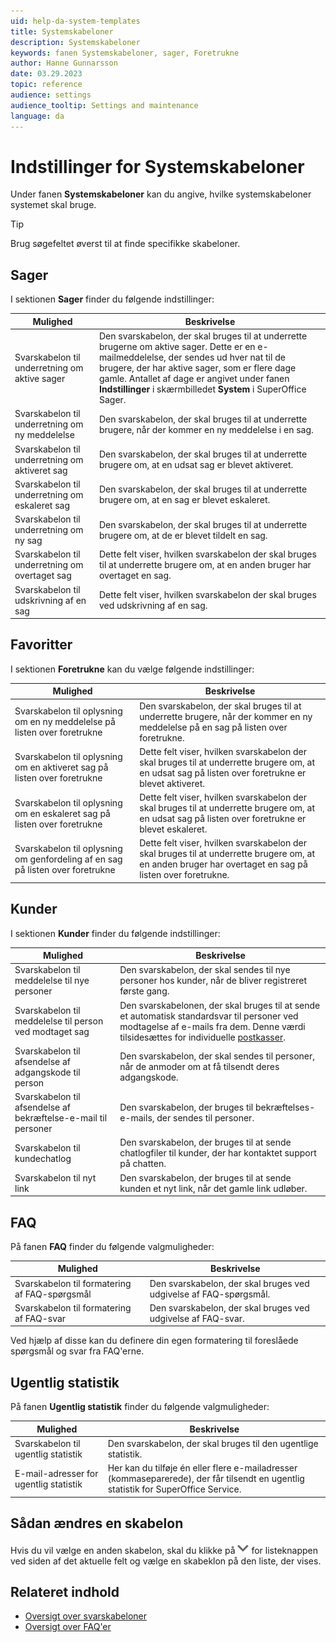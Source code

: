 ```yaml
---
uid: help-da-system-templates
title: Systemskabeloner
description: Systemskabeloner
keywords: fanen Systemskabeloner, sager, Foretrukne
author: Hanne Gunnarsson
date: 03.29.2023
topic: reference
audience: settings
audience_tooltip: Settings and maintenance
language: da
---
```


# Indstillinger for Systemskabeloner

Under fanen **Systemskabeloner** kan du angive, hvilke systemskabeloner systemet skal bruge.

> [!TIP]
> Brug søgefeltet øverst til at finde specifikke skabeloner.

## Sager

I sektionen **Sager** finder du følgende indstillinger:

| Mulighed | Beskrivelse |
|---|---|
| Svarskabelon til underretning om aktive sager | Den svarskabelon, der skal bruges til at underrette brugerne om aktive sager. Dette er en e-mailmeddelelse, der sendes ud hver nat til de brugere, der har aktive sager, som er flere dage gamle. Antallet af dage er angivet under fanen **Indstillinger** i skærmbilledet **System** i SuperOffice Sager. |
| Svarskabelon til underretning om ny meddelelse | Den svarskabelon, der skal bruges til at underrette brugere, når der kommer en ny meddelelse i en sag. |
| Svarskabelon til underretning om aktiveret sag | Den svarskabelon, der skal bruges til at underrette brugere om, at en udsat sag er blevet aktiveret. |
| Svarskabelon til underretning om eskaleret sag | Den svarskabelon, der skal bruges til at underrette brugere om, at en sag er blevet eskaleret. |
| Svarskabelon til underretning om ny sag | Den svarskabelon, der skal bruges til at underrette brugere om, at de er blevet tildelt en sag. |
| Svarskabelon til underretning om overtaget sag | Dette felt viser, hvilken svarskabelon der skal bruges til at underrette brugere om, at en anden bruger har overtaget en sag. |
| Svarskabelon til udskrivning af en sag | Dette felt viser, hvilken svarskabelon der skal bruges ved udskrivning af en sag. |

## Favoritter

I sektionen **Foretrukne** kan du vælge følgende indstillinger:

| Mulighed | Beskrivelse |
|---|---|
| Svarskabelon til oplysning om en ny meddelelse på listen over foretrukne | Den svarskabelon, der skal bruges til at underrette brugere, når der kommer en ny meddelelse på en sag på listen over foretrukne. |
| Svarskabelon til oplysning om en aktiveret sag på listen over foretrukne | Dette felt viser, hvilken svarskabelon der skal bruges til at underrette brugere om, at en udsat sag på listen over foretrukne er blevet aktiveret. |
| Svarskabelon til oplysning om en eskaleret sag på listen over foretrukne | Dette felt viser, hvilken svarskabelon der skal bruges til at underrette brugere om, at en udsat sag på listen over foretrukne er blevet eskaleret. |
| Svarskabelon til oplysning om genfordeling af en sag på listen over foretrukne | Dette felt viser, hvilken svarskabelon der skal bruges til at underrette brugere om, at en anden bruger har overtaget en sag på listen over foretrukne. |

## Kunder

I sektionen **Kunder** finder du følgende indstillinger:

| Mulighed | Beskrivelse |
|---|---|
| Svarskabelon til meddelelse til nye personer | Den svarskabelon, der skal sendes til nye personer hos kunder, når de bliver registreret første gang. |
| Svarskabelon til meddelelse til person ved modtaget sag | Den svarskabelonen, der skal bruges til at sende et automatisk standardsvar til personer ved modtagelse af e-mails fra dem. Denne værdi tilsidesættes for individuelle [postkasser][1]. |
| Svarskabelon til afsendelse af adgangskode til person | Den svarskabelon, der skal sendes til personer, når de anmoder om at få tilsendt deres adgangskode. |
| Svarskabelon til afsendelse af bekræftelse-e-mail til personer | Den svarskabelon, der bruges til bekræftelses-e-mails, der sendes til personer. |
| Svarskabelon til kundechatlog | Den svarskabelon, der bruges til at sende chatlogfiler til kunder, der har kontaktet support på chatten. |
| Svarskabelon til nyt link | Den svarskabelon, der bruges til at sende kunden et nyt link, når det gamle link udløber. |

## FAQ

På fanen **FAQ** finder du følgende valgmuligheder:

| Mulighed | Beskrivelse |
|---|---|
| Svarskabelon til formatering af FAQ-spørgsmål | Den svarskabelon, der skal bruges ved udgivelse af FAQ-spørgsmål. |
| Svarskabelon til formatering af FAQ-svar | Den svarskabelon, der skal bruges ved udgivelse af FAQ-svar. |

Ved hjælp af disse kan du definere din egen formatering til foreslåede spørgsmål og svar fra FAQ'erne.

## Ugentlig statistik

På fanen **Ugentlig statistik** finder du følgende valgmuligheder:

| Mulighed | Beskrivelse |
|---|---|
| Svarskabelon til ugentlig statistik | Den svarskabelon, der skal bruges til den ugentlige statistik. |
| E-mail-adresser for ugentlig statistik | Her kan du tilføje én eller flere e-mailadresser (kommaseparerede), der får tilsendt en ugentlig statistik for SuperOffice Service. |

## Sådan ændres en skabelon

Hvis du vil vælge en anden skabelon, skal du klikke på ![ikonet][img1] for listeknappen ved siden af det aktuelle felt og vælge en skabeklon på den liste, der vises.

## Relateret indhold

* [Oversigt over svarskabeloner][2]
* [Oversigt over FAQ'er][3]

<!-- Referenced links -->
[1]: ../../email/service/learn/kb-aliases/index.md
[2]: ../reply-templates/learn/index.md
[3]: ../../faq/learn/index.md

<!-- Referenced images -->
[img1]: ../../../../common/icons/dropdown-arrow.png
